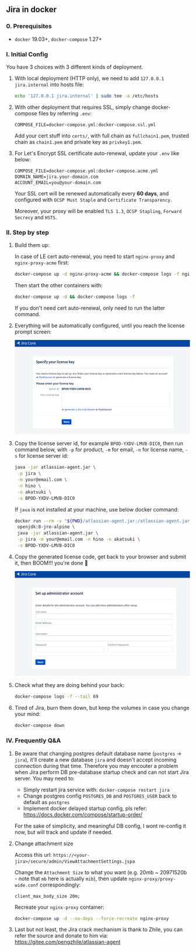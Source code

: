 ## Jira in docker

### 0. Prerequisites
- `docker` 19.03+, `docker-compose` 1.27+

### I. Initial Config
You have 3 choices with 3 different kinds of deployment.

1. With local deployment (HTTP only), we need to add `127.0.0.1 jira.internal` into hosts file:
   ```bash
   echo '127.0.0.1 jira.internal' | sudo tee -a /etc/hosts
   ```

2. With other deployment that requires SSL, simply change docker-compose files by referring `.env`:
   ```properties
   COMPOSE_FILE=docker-compose.yml:docker-compose.ssl.yml
   ```
   Add your cert stuff into `certs/`, with full chain as `fullchain1.pem`, trusted chain as `chain1.pem` and private key as `privkey1.pem`.

3. For Let's Encrypt SSL certificate auto-renewal, update your `.env` like below:
   ```properties
   COMPOSE_FILE=docker-compose.yml:docker-compose.acme.yml
   DOMAIN_NAME=jira.your-domain.com
   ACCOUNT_EMAIL=you@your-domain.com
   ```
   Your SSL cert will be renewed automatically every **60 days**, and configured with `OCSP Must Staple` and `Certificate Transparency`.

   Moreover, your proxy will be enabled `TLS 1.3`, `OCSP Stapling`, `Forward Secrecy` and `HSTS`.

### II. Step by step
1. Build them up:

   In case of LE cert auto-renewal, you need to start `nginx-proxy` and `nginx-proxy-acme` first:
   ```bash
   docker-compose up -d nginx-proxy-acme && docker-compose logs -f nginx-proxy nginx-proxy-acme
   ```
   Then start the other containers with:
   ```bash
   docker-compose up -d && docker-compose logs -f
   ```
   If you don't need cert auto-renewal, only need to run the latter command.

2. Everything will be automatically configured, until you reach the license prompt screen:

   ![licsense-prompt](images/license-prompt.png)

3. Copy the license server id, for example `BPOD-YXDV-LMVB-DIC0`, then run command below, with `-p` for product, `-m` for email, `-n` for license name, `-s` for license server id:
   ```bash
   java -jar atlassian-agent.jar \
	-p jira \
	-m your@email.com \
	-n hino \
	-o akatsuki \
	-s BPOD-YXDV-LMVB-DIC0
   ```
   If `java` is not installed at your machine, use below docker command:
   ```bash
   docker run --rm -v "${PWD}/atlassian-agent.jar:/atlassian-agent.jar" \
	openjdk:8-jre-alpine \
	java -jar atlassian-agent.jar \
	-p jira -m your@email.com -n hino -o akatsuki \
	-s BPOD-YXDV-LMVB-DIC0
   ```

4. Copy the generated license code, get back to your browser and submit it, then BOOM!!! you're done :whale:

   ![finished](images/finished.png)

5. Check what they are doing behind your back:
   ```bash
   docker-compose logs -f --tail 69
   ```

6. Tired of Jira, burn them down, but keep the volumes in case you change your mind:
   ```bash
   docker-compose down
   ```

### IV. Frequently Q&A
1. Be aware that changing postgres default database name (`postgres` -> `jira`), it'll create a new database `jira` and doesn't accept incoming connection during that time. Therefore you may encouter a problem when Jira perform DB pre-database startup check and can not start Jira server. You may need to:
   + Simply restart jira service with: `docker-compose restart jira`
   + Change postgres config `POSTGRES_DB` and `POSTGRES_USER` back to default as `postgres`
   + Implement docker delayed startup config, pls refer: https://docs.docker.com/compose/startup-order/

   For the sake of simplicity, and meaningful DB config, I wont re-config it now, but will track and update if needed.

2. Change attachment size

   Access this url: `https://<your-jira>/secure/admin/ViewAttachmentSettings.jspa`

   Change the `Attachment Size` to what you want (e.g. 20mb ~ 20971520b - note that `mb` here is actually `mib`), then update `nginx-proxy/proxy-wide.conf` correspondingly:
   ```nginx
   client_max_body_size 20m;
   ```

   Recreate your `nginx-proxy` container:
   ```bash
   docker-compose up -d --no-deps --force-recreate nginx-proxy
   ```

3. Last but not least, the Jira crack mechanism is thank to Zhile, you can refer the source and donate to him via: https://gitee.com/pengzhile/atlassian-agent
